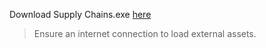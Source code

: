 Download Supply Chains.exe [here](https://drive.google.com/file/d/1zVKSnMydl4cwzKIBThP0MLAYUBpBTYCo/view?usp=sharing)
> Ensure an internet connection to load external assets.

